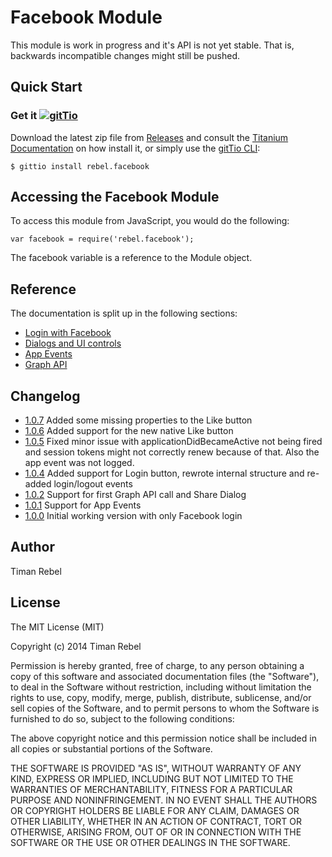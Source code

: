 # Facebook Module

This module is work in progress and it's API is not yet stable.
That is, backwards incompatible changes might still be pushed.

## Quick Start

### Get it [![gitTio](http://gitt.io/badge.png)](http://gitt.io/component/rebel.facebook)
Download the latest zip file from [Releases](https://github.com/timanrebel/Facebook/releases) and consult the [Titanium Documentation](http://docs.appcelerator.com/titanium/latest/#!/guide/Using_a_Module) on how install it, or simply use the [gitTio CLI](http://gitt.io/cli):

`$ gittio install rebel.facebook`

## Accessing the Facebook Module

To access this module from JavaScript, you would do the following:

`var facebook = require('rebel.facebook');`


The facebook variable is a reference to the Module object.

## Reference

The documentation is split up in the following sections:

* [Login with Facebook](authentication.md)
* [Dialogs and UI controls](dialogs.md)
* [App Events](appEvents.md)
* [Graph API](graphApi.md)

## Changelog

* [1.0.7](https://github.com/timanrebel/Facebook/releases/tag/1.0.7) Added some missing properties to the Like button
* [1.0.6](https://github.com/timanrebel/Facebook/releases/tag/1.0.6) Added support for the new native Like button
* [1.0.5](https://github.com/timanrebel/Facebook/releases/tag/1.0.5) Fixed minor issue with applicationDidBecameActive not being fired and session tokens might not correctly renew because of that. Also the app event was not logged.
* [1.0.4](https://github.com/timanrebel/Facebook/releases/tag/1.0.4) Added support for Login button, rewrote internal structure and re-added login/logout events
* [1.0.2](https://github.com/timanrebel/Facebook/releases/tag/1.0.2) Support for first Graph API call and Share Dialog
* [1.0.1](https://github.com/timanrebel/Facebook/releases/tag/1.0.1) Support for App Events
* [1.0.0](https://github.com/timanrebel/Facebook/releases/tag/1.0.0) Initial working version with only Facebook login

## Author

Timan Rebel

## License

The MIT License (MIT)

Copyright (c) 2014 Timan Rebel

Permission is hereby granted, free of charge, to any person obtaining a copy
of this software and associated documentation files (the "Software"), to deal
in the Software without restriction, including without limitation the rights
to use, copy, modify, merge, publish, distribute, sublicense, and/or sell
copies of the Software, and to permit persons to whom the Software is
furnished to do so, subject to the following conditions:

The above copyright notice and this permission notice shall be included in all
copies or substantial portions of the Software.

THE SOFTWARE IS PROVIDED "AS IS", WITHOUT WARRANTY OF ANY KIND, EXPRESS OR
IMPLIED, INCLUDING BUT NOT LIMITED TO THE WARRANTIES OF MERCHANTABILITY,
FITNESS FOR A PARTICULAR PURPOSE AND NONINFRINGEMENT. IN NO EVENT SHALL THE
AUTHORS OR COPYRIGHT HOLDERS BE LIABLE FOR ANY CLAIM, DAMAGES OR OTHER
LIABILITY, WHETHER IN AN ACTION OF CONTRACT, TORT OR OTHERWISE, ARISING FROM,
OUT OF OR IN CONNECTION WITH THE SOFTWARE OR THE USE OR OTHER DEALINGS IN THE
SOFTWARE.
